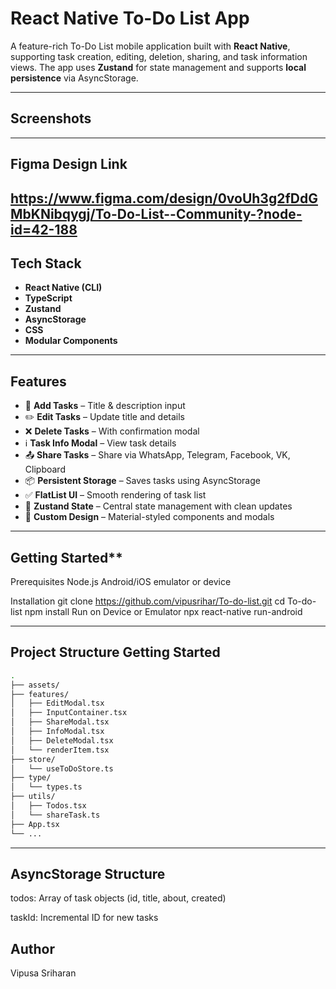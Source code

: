 # React Native To-Do List App

A feature-rich To-Do List mobile application built with **React Native**, supporting task creation, editing, deletion, sharing, and task information views. The app uses **Zustand** for state management and supports **local persistence** via AsyncStorage.

---

## Screenshots

---

## Figma Design Link

https://www.figma.com/design/0voUh3g2fDdGMbKNibqygj/To-Do-List--Community-?node-id=42-188
---

## Tech Stack

- **React Native (CLI)**
- **TypeScript**
- **Zustand** 
- **AsyncStorage** 
- **CSS** 
- **Modular Components** 

---

## Features

- 📝 **Add Tasks** – Title & description input
- ✏️ **Edit Tasks** – Update title and details
- ❌ **Delete Tasks** – With confirmation modal
- ℹ️ **Task Info Modal** – View task details
- 📤 **Share Tasks** – Share via WhatsApp, Telegram, Facebook, VK, Clipboard
- 📦 **Persistent Storage** – Saves tasks using AsyncStorage
- ✅ **FlatList UI** – Smooth rendering of task list
- 🧠 **Zustand State** – Central state management with clean updates
- 🎨 **Custom Design** – Material-styled components and modals

---

## Getting Started**

Prerequisites
Node.js
Android/iOS emulator or device

Installation
git clone https://github.com/vipusrihar/To-do-list.git
cd To-do-list
npm install
Run on Device or Emulator
npx react-native run-android

---

## Project Structure Getting Started

```bash
.
├── assets/              
├── features/           
│   ├── EditModal.tsx
│   ├── InputContainer.tsx
│   ├── ShareModal.tsx
│   ├── InfoModal.tsx
│   ├── DeleteModal.tsx
│   └── renderItem.tsx
├── store/
│   └── useToDoStore.ts    
├── type/
│   └── types.ts          
├── utils/
│   ├── Todos.tsx
│   └── shareTask.ts       
├── App.tsx                
└── ...


```

---
## AsyncStorage Structure
todos: Array of task objects (id, title, about, created)

taskId: Incremental ID for new tasks



## Author
Vipusa Sriharan

